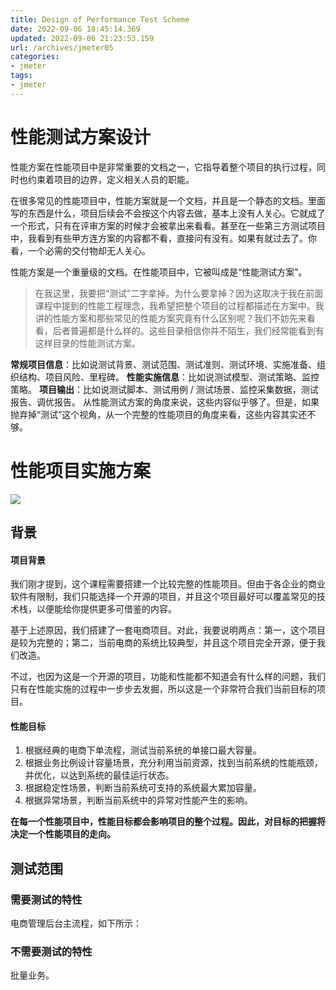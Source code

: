 ```yaml
---
title: Design of Performance Test Scheme
date: 2022-09-06 18:45:14.369
updated: 2022-09-06 21:23:53.159
url: /archives/jmeter05
categories: 
- jmeter
tags: 
- jmeter
---
```


# 性能测试方案设计
性能方案在性能项目中是非常重要的文档之一，它指导着整个项目的执行过程，同时也约束着项目的边界，定义相关人员的职能。


在很多常见的性能项目中，性能方案就是一个文档，并且是一个静态的文档。里面写的东西是什么，项目后续会不会按这个内容去做，基本上没有人关心。它就成了一个形式，只有在评审方案的时候才会被拿出来看看。甚至在一些第三方测试项目中，我看到有些甲方连方案的内容都不看，直接问有没有。如果有就过去了。你看，一个必需的交付物却无人关心。

性能方案是一个重量级的文档。在性能项目中，它被叫成是“性能测试方案”。
>在我这里，我要把“测试”二字拿掉。为什么要拿掉？因为这取决于我在前面课程中提到的性能工程理念，我希望把整个项目的过程都描述在方案中。我讲的性能方案和那些常见的性能方案究竟有什么区别呢？我们不妨先来看看，后者普遍都是什么样的。这些目录相信你并不陌生，我们经常能看到有这样目录的性能测试方案。


**常规项目信息**：比如说测试背景、测试范围、测试准则、测试环境、实施准备、组织结构、项目风险、里程碑。
**性能实施信息**：比如说测试模型、测试策略、监控策略。
**项目输出**：比如说测试脚本、测试用例 / 测试场景、监控采集数据，测试报告、调优报告。
从性能测试方案的角度来说，这些内容似乎够了。但是，如果抛弃掉“测试”这个视角，从一个完整的性能项目的角度来看，这些内容其实还不够。



# 性能项目实施方案
![](https://cdn.jsdelivr.net/gh/testeru-top/top-images/jmeter/202209061903751.png)
## 背景
#### 项目背景
我们刚才提到，这个课程需要搭建一个比较完整的性能项目。但由于各企业的商业软件有限制，我们只能选择一个开源的项目，并且这个项目最好可以覆盖常见的技术栈，以便能给你提供更多可借鉴的内容。

基于上述原因，我们搭建了一套电商项目。对此，我要说明两点：第一，这个项目是较为完整的；第二，当前电商的系统比较典型，并且这个项目完全开源，便于我们改造。

不过，也因为这是一个开源的项目，功能和性能都不知道会有什么样的问题，我们只有在性能实施的过程中一步步去发掘，所以这是一个非常符合我们当前目标的项目。

#### 性能目标
1. 根据经典的电商下单流程，测试当前系统的单接口最大容量。
2. 根据业务比例设计容量场景，充分利用当前资源，找到当前系统的性能瓶颈，并优化，以达到系统的最佳运行状态。
3. 根据稳定性场景，判断当前系统可支持的系统最大累加容量。
4. 根据异常场景，判断当前系统中的异常对性能产生的影响。

**在每一个性能项目中，性能目标都会影响项目的整个过程。因此，对目标的把握将决定一个性能项目的走向。**

## 测试范围
### 需要测试的特性
电商管理后台主流程，如下所示：

### 不需要测试的特性
批量业务。


